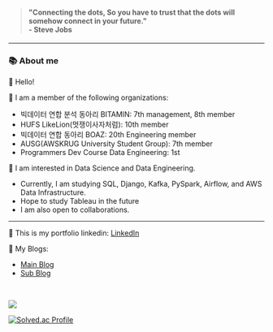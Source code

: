 <div align="left">

> <h4>"Connecting the dots, So you have to trust that the dots will somehow connect in your future." 
> <br>- Steve Jobs</h4>
----
<h3>📚 About me</h3>

👋 Hello!<br>

👀 I am a member of the following organizations:
- 빅데이터 연합 분석 동아리 BITAMIN: 7th management, 8th member
- HUFS LikeLion(멋쟁이사자처럼): 10th member
- 빅데이터 연합 동아리 BOAZ: 20th Engineering member
- AUSG(AWSKRUG University Student Group): 7th member
- Programmers Dev Course Data Engineering: 1st

🌱 I am interested in Data Science and Data Engineering.
- Currently, I am studying SQL, Django, Kafka, PySpark, Airflow, and AWS Data Infrastructure.
- Hope to study Tableau in the future
- I am also open to collaborations.

<hr>

👀 This is my portfolio linkedin: [LinkedIn](https://www.linkedin.com/in/yuki-hajun/)  <br>


👀 My Blogs: <br>
  - [Main Blog](https://hajunyoo.oopy.io/) 
  - [Sub Blog](https://hajunyoo.github.io/Blog)

<br>

<a href=""> <img align="center" src="https://github-readme-stats-sigma-five.vercel.app/api?username=HaJunYoo&show_icons=true&theme=radical"> </a>
  
[![Solved.ac Profile](http://mazassumnida.wtf/api/v2/generate_badge?boj=hajuny129)](https://solved.ac/hajuny129/)
